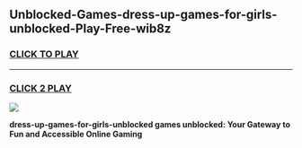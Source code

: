 
## Unblocked-Games-dress-up-games-for-girls-unblocked-Play-Free-wib8z
<h3>
<a href="https://premium76.site?title=dress-up-games-for-girls-unblocked&ref=24M">CLICK TO PLAY</a></h3>
<hr>

<h3>
<a href="https://premium76.site?title=dress-up-games-for-girls-unblocked&ref=24M">CLICK 2 PLAY</a>
  
</h3>

<a href="https://premium76.site?title=dress-up-games-for-girls-unblocked&ref=24M"><img src="https://clearcache.store/games.png"></a>


**dress-up-games-for-girls-unblocked games unblocked: Your Gateway to Fun and Accessible Online Gaming**
